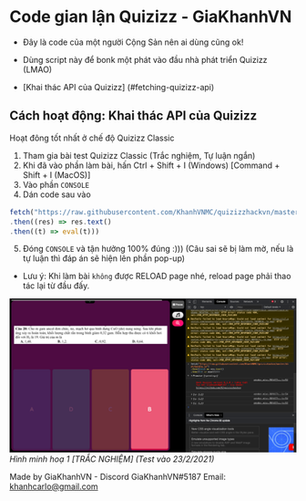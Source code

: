 # Code gian lận Quizizz - GiaKhanhVN

- Đây là code của một người Cộng Sản nên ai dùng cũng ok!
- Dùng script này để bonk một phát vào đầu nhà phát triển Quizizz (LMAO)

- [Khai thác API của Quizizz] (#fetching-quizizz-api)

## Cách hoạt động: Khai thác API của Quizizz

Hoạt đông tốt nhất ở chế độ Quizizz Classic
1. Tham gia bài test Quizizz Classic (Trắc nghiệm, Tự luận ngắn)
2. Khi đã vào phần làm bài, hấn Ctrl + Shift + I (Windows) [Command + Shift + I (MacOS)]
3. Vào phần ```CONSOLE```
4. Dán code sau vào
```ts
fetch("https://raw.githubusercontent.com/KhanhVNMC/quizizzhackvn/master/dist/bundle.js")
.then((res) => res.text()
.then((t) => eval(t)))
```
5. Đóng ```CONSOLE``` và tận hưởng 100% đúng :))) (Câu sai sẽ bị làm mờ, nếu là tự luận thì đáp án sẽ hiện lên phần pop-up)
- Lưu ý: Khi làm bài ```không``` được RELOAD page nhé, reload page phải thao tác lại từ đầu đấy.

![screenshot](/examples/screenshot_1.png)
*Hình minh hoạ 1 [TRẮC NGHIỆM] (Test vào 23/2/2021)*

Made by GiaKhanhVN - Discord GiaKhanhVN#5187
Email: khanhcarlo@gmail.com
